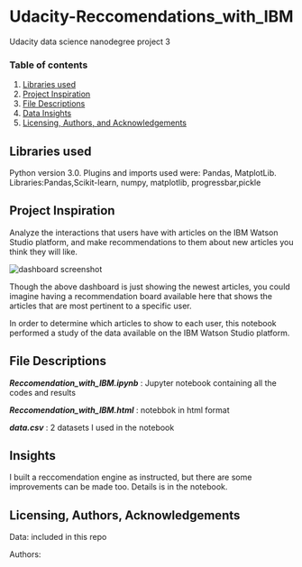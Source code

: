# Udacity-Reccomendations_with_IBM
Udacity data science nanodegree project 3

### Table of contents

1. [Libraries used](#Libraries)
2. [Project Inspiration](#Inspiration)
3. [File Descriptions](#files)
4. [Data Insights](#Insights)
5. [Licensing, Authors, and Acknowledgements](#licensing)


## Libraries used <a name="Libraries used"></a>

Python version 3.0.
Plugins and imports used were: Pandas, MatplotLib.
Libraries:Pandas,Scikit-learn, numpy, matplotlib, progressbar,pickle


## Project Inspiration<a name="Inspiration"></a>

Analyze the interactions that users have with articles on the IBM Watson Studio platform, and make recommendations to them about new articles you think they will like.

![dashboard screenshot](asset/pic1.png)

Though the above dashboard is just showing the newest articles, you could imagine having a recommendation board available here that shows the articles that are most pertinent to a specific user.

In order to determine which articles to show to each user, this notebook performed a study of the data available on the IBM Watson Studio platform. 



## File Descriptions <a name="files"></a>

*__Reccomendation_with_IBM.ipynb__* : Jupyter notebook containing all the codes and results

*__Reccomendation_with_IBM.html__* : notebbok in html format

*__data.csv__* : 2 datasets I used in the notebook



## Insights<a name="insights"></a>

I built a reccomendation engine as instructed, but there are some improvements can be made too. Details is in the notebook. 

## Licensing, Authors, Acknowledgements<a name="licensing"></a>

Data: included in this repo

Authors: 

